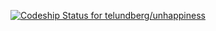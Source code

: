 [ ![Codeship Status for telundberg/unhappiness](https://codeship.com/projects/250a7660-1204-0133-af87-7adc2bfabb8d/status?branch=master)](https://codeship.com/projects/92451)

